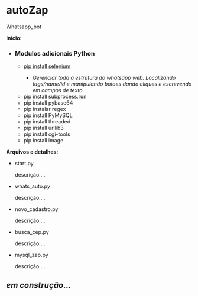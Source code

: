 # autoZap
Whatsapp_bot

<b> Início: </b>
<ul>
  <li><h3> Modulos adicionais Python </h3></li>
    <ul>
      <li><u> pip install selenium </u></li>
        <ul>
          <li><i> Gerenciar toda a estrutura do whatsapp web. Localizando tags/name/id e manipulando botoes dando cliques e escrevendo em campos de texto. </i></li>
      </ul>
      <li> pip install subprocess.run </li>
      <li> pip install pybase64 </li>
      <li> pip instalar regex </li>
      <li> pip install PyMySQL </li>
      <li> pip install threaded </li>
      <li> pip install urllib3 </li>
      <li> pip install cgi-tools </li>
      <li> pip install image </li>
    </ul>
 </ul>

<b> Arquivos e detalhes: </b>
<ul>
  <li>start.py</li>
    <p>descrição....</p>
  <li>whats_auto.py</li>
    <p>descrição....</p>
  <li>novo_cadastro.py</li>
    <p>descrição....</p>
  <li>busca_cep.py</li>
    <p>descrição....</p>
  <li>mysql_zap.py</li>
    <p>descrição....</p>
</ul>

<h2><i>em construção...</i></h2>
